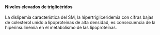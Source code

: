 #### Niveles elevados de triglicéridos

La dislipemia característica del SM, la hipertrigliceridemia con cifras bajas de colesterol unido a lipoproteínas de alta densidad, es consecuencia de la hiperinsulinemia en el metabolismo de las lipoproteínas.  
